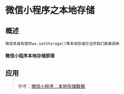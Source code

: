 # 微信小程序之本地存储

## 概述

	微信本身有提供wx.setStorage()等本地存储方法供我们直接调用

#### 微信小程序本地存储原理

## 应用

> 参考：[微信小程序：本地存储数据](https://blog.csdn.net/milli236/article/details/79884021)
